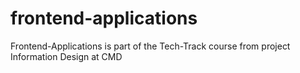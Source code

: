 # frontend-applications
Frontend-Applications is part of the Tech-Track course from project Information Design at CMD

